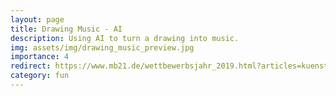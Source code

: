 ```yaml
---
layout: page
title: Drawing Music - AI
description: Using AI to turn a drawing into music.
img: assets/img/drawing_music_preview.jpg
importance: 4
redirect: https://www.mb21.de/wettbewerbsjahr_2019.html?articles=kuenstliche-intelligenz-musik-malen
category: fun
---
```

